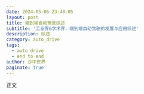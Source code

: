 ```yaml
---
date: 2024-05-06 23:48:05
layout: post
title: 端到端自动驾驶综述
subtitle: '工业界&学术界，端到端自动驾驶的发展与应用综述'
description: 综述
category: auto_drive
tags:
  - auto drive
  - end to end
author: 沙中世界
paginate: true
---
```


正文
